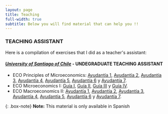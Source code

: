 ```yaml
---
layout: page
title: Teaching
full-width: true
subtitle: Below you will find material that can help you !!
---
```


### TEACHING ASSISTANT

Here is a compilation of exercises that I did as a teacher's assistant:

#### [_University of Santiago of Chile_](https://fae.usach.cl/) - UNDEGRADUATE TEACHING ASSISTANT
- ECO Principles of Microeconomics: [Ayudantía 1](../pdf/principles_micro/ayudantia_1_sol.pdf), [Ayudantía 2](../pdf/principles_micro/ayudantia_2_sol.pdf), [Ayudantía 3](../pdf/principles_micro/ayudantia_3_sol.pdf), [Ayudantía 4](../pdf/principles_micro/ayudantia_4_sol.pdf), [Ayudantía 5](../pdf/principles_micro/ayudantia_5_sol.pdf), [Ayudantía 6](../pdf/principles_micro/ayudantia_6_sol.pdf) y [Ayudantía 7](../pdf/principles_micro/ayudantia_7_sol.pdf).
- ECO Microeconomics I: [Guía I](../pdf/microeconomics/Guia-I-Solucion.pdf), [Guía II](../pdf/microeconomics/Guia-II-Solucion.pdf), [Guía III](../pdf/microeconomics/Guia-III-Solucion.pdf) y [Guía IV](../pdf/microeconomics/Guia-IV-Solucion.pdf).
- ECO Macroeconomics II: [Ayudantía 1](..pdf/macroeconomics/ayudantia_1_sol.pdf), [Ayudantía 2](..pdf/macroeconomics/ayudantia_2_sol.pdf), [Ayudantía 3](..pdf/macroeconomics/ayudantia_3_sol.pdf), [Ayudantía 4](..pdf/macroeconomics/ayudantia_4_sol.pdf), [Ayudantía 5](..pdf/macroeconomics/ayudantia_5_sol.pdf), [Ayudantía 6](..pdf/macroeconomics/ayudantia_6_sol.pdf) y [Ayudantía 7](..pdf/macroeconomics/ayudantia_7_sol.pdf).


{: .box-note}
**Note:** This material is only available in Spanish
